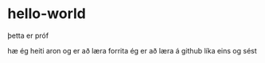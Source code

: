 # hello-world
þetta er próf


hæ ég heiti aron og er að læra forrita
ég er að læra á github líka eins og sést

